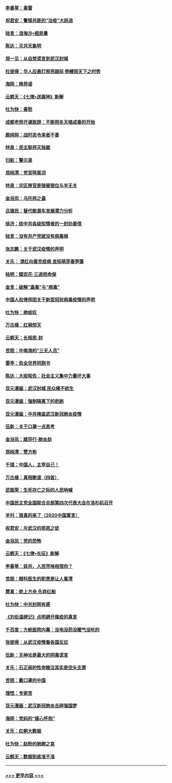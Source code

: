 #### [李春草：春雷](../pages/nsc993/n11876287.md?t=02181032) 
#### [祝君安：警惕共匪的“治疫”大跃进](../pages/nsc993/n11876084.md?t=02181032) 
#### [陆言：浪淘沙•细思量](../pages/nsc993/n11876071.md?t=02181032) 
#### [陈达：灭共天象明](../pages/nsc993/n11876063.md?t=02181032) 
#### [郑一见：从自焚谎言到武汉封城](../pages/nsc993/n11875621.md?t=02181032) 
#### [杜彼得：华人应悬灯照亮跟前 卷幔观天下之时势](../pages/nsc993/n11874822.md?t=02181032) 
#### [海网：换将谣](../pages/nsc993/n11873712.md?t=02181032) 
#### [云鹤天：《七律▪送瘟神》新解](../pages/nsc993/n11873598.md?t=02181032) 
#### [吐为快：春愁](../pages/nsc993/n11872801.md?t=02181032) 
#### [成都老师开课致辞：不能把冬天唱成春的开始](../pages/nsc993/n11872653.md?t=02181032) 
#### [颜纯钩：战时态令来者不善](../pages/nsc993/n11872011.md?t=02181032) 
#### [林泉：民主联邦灭独裁](../pages/nsc993/n11870998.md?t=02181032) 
#### [归航：警示录](../pages/nsc993/n11870963.md?t=02181032) 
#### [郑纯清：党官鸣冤词](../pages/nsc993/n11870938.md?t=02181032) 
#### [林泉：灾区换官是狼替狼位与羊无关](../pages/nsc993/n11870896.md?t=02181032) 
#### [金浴凤：乌托邦之蛊](../pages/nsc993/n11870879.md?t=02181032) 
#### [吕锡民：替代能源车发展潜力分析](../pages/nsc993/n11870656.md?t=02181032) 
#### [徐济：给中共各级知情者的一封劝善信](../pages/nsc993/n11868561.md?t=02181032) 
#### [陆言：没有共产党就没有病毒祸](../pages/nsc993/n11868232.md?t=02181032) 
#### [张志鹏：关于武汉疫情的声明](../pages/nsc993/n11867182.md?t=02181032) 
#### [关乐： 漂红向善克疫病 良知萌芽春笋蓬](../pages/nsc993/n11865710.md?t=02181032) 
#### [陆明：蝶恋花‧三退把命保](../pages/nsc993/n11865673.md?t=02181032) 
#### [金言：破解“蛊毒”与“病毒”](../pages/nsc993/n11864103.md?t=02181032) 
#### [中国人权律师团关于新型冠状病毒疫情的声明](../pages/nsc993/n11864249.md?t=02181032) 
#### [吐为快：肺疫叹](../pages/nsc993/n11864027.md?t=02181032) 
#### [万古缘：红祸惊天](../pages/nsc993/n11864079.md?t=02181032) 
#### [云鹤天：长相思‧封](../pages/nsc993/n11864006.md?t=02181032) 
#### [苦胆：中南海的“三无人员”](../pages/nsc993/n11862997.md?t=02181032) 
#### [雷亭：告全世界同胞书](../pages/nsc993/n11862572.md?t=02181032) 
#### [陈达：大疫昭告：社会主义集中力量坏大事](../pages/nsc993/n11859419.md?t=02181032) 
#### [双元漫画：武汉封城 民众痛不欲生](../pages/nsc993/n11859287.md?t=02181032) 
#### [双元漫画：强制隔离下的悲剧](../pages/nsc993/n11859244.md?t=02181032) 
#### [双元漫画：中共掩盖武汉新冠肺炎疫情](../pages/nsc993/n11858249.md?t=02181032) 
#### [伍新：关于口罩一点思考](../pages/nsc993/n11859195.md?t=02181032) 
#### [金浴凤：踏莎行‧肺炎劫](../pages/nsc993/n11858227.md?t=02181032) 
#### [郑纯清：赞方彬](../pages/nsc993/n11856803.md?t=02181032) 
#### [千瑞；中国人，主宰自己！](../pages/nsc993/n11856793.md?t=02181032) 
#### [万古缘：真相歌谣（四首）](../pages/nsc993/n11856263.md?t=02181032) 
#### [武振荣：生死存亡之际的人民呐喊](../pages/nsc993/n11856256.md?t=02181032) 
#### [中国民主党全国联合总部第四次代表大会在洛杉矶召开](../pages/nsc993/n11856344.md?t=02181032) 
#### [羊村：狼真的来了（2020中国寓言）](../pages/nsc993/n11856229.md?t=02181032) 
#### [祝君安：斥武汉的邪恶之徒](../pages/nsc993/n11855861.md?t=02181032) 
#### [金浴凤：党的恐怖](../pages/nsc993/n11855849.md?t=02181032) 
#### [云鹤天：《七律▪长征》新解](../pages/nsc993/n11855479.md?t=02181032) 
#### [李春草：妖共，人民凭啥相信你？](../pages/nsc993/n11855196.md?t=02181032) 
#### [苦胆：眼科医生的职责是让人看清](../pages/nsc993/n11853840.md?t=02181032) 
#### [慧真：欲上方舟 先弃红船](../pages/nsc993/n11853483.md?t=02181032) 
#### [吐为快：中共封网有感](../pages/nsc993/n11852575.md?t=02181032) 
#### [《刘伯温碑记》点明避开瘟疫的真言](../pages/nsc993/n11852128.md?t=02181032) 
#### [千百度：方舱医院内幕：没电没药没暖气没吃的](../pages/nsc993/n11850211.md?t=02181032) 
#### [张彼得：从武汉疫情看各国反应](../pages/nsc993/n11850102.md?t=02181032) 
#### [伍新：无神论是最大的阴毒谎言](../pages/nsc993/n11846129.md?t=02181032) 
#### [关乐：石正丽的性命赌注其实是空头支票](../pages/nsc993/n11846109.md?t=02181032) 
#### [苦胆：戴口罩的中国](../pages/nsc993/n11845576.md?t=02181032) 
#### [理悟：专家苦](../pages/nsc993/n11845564.md?t=02181032) 
#### [双元漫画：武汉新冠肺炎击碎强国梦](../pages/nsc993/n11843320.md?t=02181032) 
#### [海网：党妈的“瘟心怀抱”](../pages/nsc993/n11840740.md?t=02181032) 
#### [关乐：红朝大数据](../pages/nsc993/n11840675.md?t=02181032) 
#### [吐为快：赵粉的肺腑之哀](../pages/nsc993/n11840618.md?t=02181032) 
#### [云鹤天：数据到底准不准](../pages/nsc993/n11840325.md?t=02181032) 

----
#### [ >>> 更早内容 <<< ](../indexes/nsc993-earlier.md)
